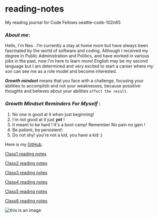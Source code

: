 # reading-notes

My reading journal for Code Fellows   seattle-code-102n65

### _About me_:
Hello, I'm Nes . I’m currently a stay at home mom but have always been fascinated by the world of software and coding. Although I received my degree in Public Administration and Politics, and have worked in various jobs in the past, now I'm here to learn more! English may be my second language but I am determined and very excited to start a career where my son can see me as a role model and become interested. 


**_Growth mindset_** means that you face with a challenge, focusing your abilities to accomplish and not your weaknesses, because possitive thoughts and believes about your abilities `effect the result`.   

### _Growth Mindset Reminders For Myself_ : 
1. No one is good at it when just beginning! 
2. I'm not good at it just **_yet_** !
3. It meant to be hard ! It's a boot camp! Remember No pain no gain ! 
4. Be patient, be persistent! 
5. Do not shy! you're not a kid, you have a kid :)

Here is my [GitHub](https://github.com/ayferness/).

[Class1 reading notes](class1.md)

[Class2 reading notes](class2.md)

[Class3 reading notes](class3.md)

[Class4 reading notes](class4.md)

[Class5 reading notes](class5.md)

[Class6 reading notes](class6.md)


![this is an image](https://www.thecoderpedia.com/wp-content/uploads/2020/06/Hello-World-Jokes.jpg)


 

  
